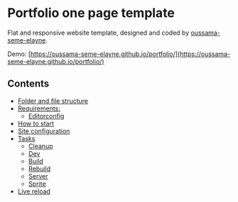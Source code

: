 # Portfolio one page template 

Flat and responsive website template, designed and coded by [oussama-seme-elayne](https://github.com/oussama-seme-elayne).

Demo: [https://oussama-seme-elayne.github.io/portfolio/](https://oussama-seme-elayne.github.io/portfolio/)



## Contents

- [Folder and file structure](#folder-and-file-structure)
- [Requirements:](#requirements)
    - [Editorconfig](#editorconfig)
- [How to start](#how-to-start)
- [Site configuration](#site-configuration)
- [Tasks](#tasks)
    - [Cleanup](#cleanup)
    - [Dev](#dev)
    - [Build](#build)
    - [Rebuild](#rebuild)
    - [Server](#server)
    - [Sprite](#sprite)
- [Live reload](#live-reload)
